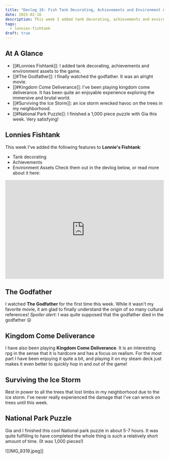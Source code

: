 ```yaml
---
title: "Devlog 19: Fish Tank Decorating, Achievements and Environment Assets"
date: 2025-02-16
description: This week I added tank decorating, achievements and environment assets to Lonnies Fishtank.
tags:
  - lonnies-fishtank
draft: true
---
```

## At A Glance
- [[#Lonnies Fishtank]]: I added tank decorating, achievements and environment assets to the game.
- [[#The Godfather]]: I finally watched the godfather. It was an alright movie. 
- [[#Kingdom Come Deliverance]]: I've been playing kingdom come deliverance. It has been quite an enjoyable experience exploring the immersive and brutal world.
- [[#Surviving the Ice Storm]]: an ice storm wrecked havoc on the trees in my neighborhood.
- [[#National Park Puzzle]]: I finished a 1,000 piece puzzle with Gia this week. Very satisfying!
## Lonnies Fishtank

This week I've added the following features to **Lonnie's Fishtank**:
- Tank decorating 
- Achievements 
- Environment Assets
Check them out in the devlog below, or read more about it here: 


<iframe width="100%" height="315" src="https://www.youtube.com/embed/aI94P2937lw?si=s1bcv3j2yw6eXH7I" title="YouTube video player" frameborder="0" allow="accelerometer; autoplay; clipboard-write; encrypted-media; gyroscope; picture-in-picture; web-share" referrerpolicy="strict-origin-when-cross-origin" allowfullscreen></iframe>

## The Godfather

I watched **The Godfather** for the first time this week. While it wasn't my favorite movie, it am glad to finally understand the origin of so many cultural references! *Spoiler alert*: I was quite supposed that the godfather died in the godfather 😮

## Kingdom Come Deliverance

I have also been playing **Kingdom Come Deliverance**. It is an interesting rpg in the sense that it is hardcore and has a focus on realism. For the most part I have been enjoying it quite a bit, and playing it on my steam deck just makes it even better to quickly hop in and out of the game!


## Surviving the Ice Storm

Rest in power to all the trees that lost limbs in my neighborhood due to the ice storm. I've never really experienced the damage that I've can wreck on trees until this week.

## National Park Puzzle

Gia and I finished this cool National park puzzle in about 5-7 hours. It was quite fulfilling to have completed the whole thing is such a relatively short amount of time. (It was 1,000 pieces!)

![[IMG_9319.jpeg]]